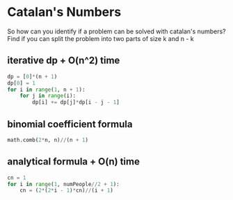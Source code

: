 # Catalan's Numbers

So how can you identify if a problem can be solved with catalan's numbers? 
Find if you can split the problem into two parts of size k and n - k

## iterative dp + O(n^2) time

```py
dp = [0]*(n + 1)
dp[0] = 1
for i in range(1, n + 1):
    for j in range(i):
        dp[i] += dp[j]*dp[i - j - 1]
```

## binomial coefficient formula

```py
math.comb(2*n, n)//(n + 1)
```

## analytical formula + O(n) time

```py
cn = 1
for i in range(1, numPeople//2 + 1):
    cn = (2*(2*i - 1)*cn)//(i + 1)
```